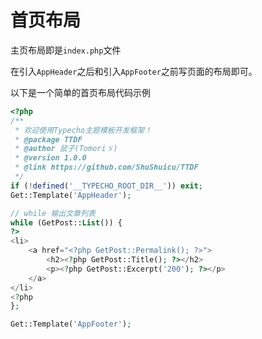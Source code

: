 # 首页布局

主页布局即是`index.php`文件

在引入`AppHeader`之后和引入`AppFooter`之前写页面的布局即可。

以下是一个简单的首页布局代码示例

```php
<?php
/**
 * 欢迎使用Typecho主题模板开发框架！
 * @package TTDF
 * @author 鼠子(Tomoriゞ)
 * @version 1.0.0
 * @link https://github.com/ShuShuicu/TTDF
 */
if (!defined('__TYPECHO_ROOT_DIR__')) exit;
Get::Template('AppHeader');

// while 输出文章列表
while (GetPost::List()) {
?>
<li>
    <a href="<?php GetPost::Permalink(); ?>">
        <h2><?php GetPost::Title(); ?></h2>
        <p><?php GetPost::Excerpt('200'); ?></p>
    </a>
</li>
<?php
};

Get::Template('AppFooter');
```